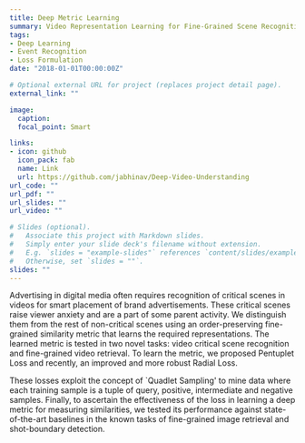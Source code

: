```yaml
---
title: Deep Metric Learning
summary: Video Representation Learning for Fine-Grained Scene Recognition and Retrieval.
tags:
- Deep Learning
- Event Recognition
- Loss Formulation
date: "2018-01-01T00:00:00Z"

# Optional external URL for project (replaces project detail page).
external_link: ""

image:
  caption: 
  focal_point: Smart

links:
- icon: github
  icon_pack: fab
  name: Link
  url: https://github.com/jabhinav/Deep-Video-Understanding
url_code: ""
url_pdf: ""
url_slides: ""
url_video: ""

# Slides (optional).
#   Associate this project with Markdown slides.
#   Simply enter your slide deck's filename without extension.
#   E.g. `slides = "example-slides"` references `content/slides/example-slides.md`.
#   Otherwise, set `slides = ""`.
slides: ""
---
```

Advertising in digital media often requires recognition of critical scenes in videos for smart placement of brand advertisements. These critical scenes raise viewer anxiety and are a part of some parent activity. We distinguish them from the rest of non-critical scenes using an order-preserving fine-grained similarity metric that learns the required representations. The learned metric is tested in two novel tasks: video critical scene recognition and fine-grained video retrieval. To learn the metric, we proposed Pentuplet Loss and recently, an improved and more robust Radial Loss. 

These losses exploit the concept of `Quadlet Sampling' to mine data where each training sample is a tuple of query, positive, intermediate and negative samples. Finally, to ascertain the effectiveness of the loss in learning a deep metric for measuring similarities, we tested its performance against state-of-the-art baselines in the known tasks of fine-grained image retrieval and shot-boundary detection.
